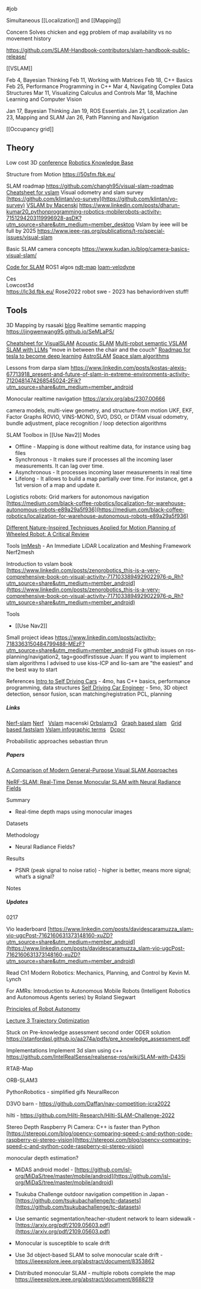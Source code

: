 #job 

Simultaneous [[Localization]] and [[Mapping]]

Concern
Solves chicken and egg problem of map availability vs no movement history

https://github.com/SLAM-Handbook-contributors/slam-handbook-public-release/

[[VSLAM]]

Feb 4, Bayesian Thinking
Feb 11, Working with Matrices
Feb 18, C++ Basics
Feb 25, Performance Programming in C++
Mar 4, Navigating Complex Data Structures
Mar 11, Visualizing Calculus and Controls
Mar 18, Machine Learning and Computer Vision

Jan 17, Bayesian Thinking
Jan 19, ROS Essentials
Jan 21, Localization
Jan 23, Mapping and SLAM
Jan 26, Path Planning and Navigation

[[Occupancy grid]]


## Theory

Low cost 3D [conference](https://lc3d.fbk.eu/)
[Robotics Knowledge Base](https://roboticsknowledgebase.com/wiki/sensing/pcl/#3d-slam)

Structure from Motion
https://50sfm.fbk.eu/

SLAM roadmap
https://github.com/changh95/visual-slam-roadmap
[Cheatsheet for vslam](https://www.linkedin.com/posts/terrywu777_vslam-computervision-imageprocessing-activity-7002272675603619840-j9eL?utm_source=share&utm_medium=member_desktop)
Visual odometry and slam survey 
[https://github.com/klintan/vo-survey](https://github.com/klintan/vo-survey)
[VSLAM by Macenski](https://arxiv.org/pdf/2107.07589.pdf) 
https://www.linkedin.com/posts/dharun-kumar20_pythonprogramming-robotics-mobilerobots-activity-7151294203119996928-asDK?utm_source=share&utm_medium=member_desktop
Vslam by ieee will be full by 2025
https://www.ieee-ras.org/publications/t-ro/special-issues/visual-slam

Basic SLAM camera concepts
https://www.kudan.io/blog/camera-basics-visual-slam/

[Code for SLAM](https://www.linkedin.com/posts/hyunggi-chang_slam-visualslam-lidarslam-ugcPost-7138388598411730945-ZL9G?utm_source=share&utm_medium=member_android)
ROS1 algos
[ndt-map](http://wiki.ros.org/ndt_map)
[loam-velodyne](http://wiki.ros.org/loam_velodyne)

Ces  
Lowcost3d  
https://lc3d.fbk.eu/
Rose2022 robot swe - 2023 has behaviordriven stuff!

## Tools
3D Mapping by rsasaki [blog](https://medium.com/@rsasaki0109/3d-mapping-with-graph-slam-using-3d-lidar-in-ros2-12ea7140e548)
Realtime semantic mapping
https://jingwenwang95.github.io/SeMLaPS/

[Cheatsheet for VisualSLAM](https://www.linkedin.com/posts/terrywu777_vslam-computervision-imageprocessing-activity-7002272675603619840-j9eL?utm_source=share&utm_medium=member_desktop) 
[Acoustic SLAM](https://towardsdatascience.com/acoustic-slam-state-of-the-art-review-3e5f45aeb345)
[Multi-robot semantic VSLAM](https://www.linkedin.com/posts/open-source-robotics-foundation_resilient-and-distributed-multi-robot-visual-activity-7059397960140283904-twJ0?utm_source=share&utm_medium=member_desktop)
[SLAM with LLMs](https://www.linkedin.com/posts/chenguang-huang-53b287254_can-a-robot-navigate-to-the-sound-theyve-ugcPost-7042145643150110720-KZtR?utm_source=share&utm_medium=member_desktop) "move in between the chair and the couch"
[Roadmap for tesla to become deep learning](https://www.linkedin.com/posts/jeremycohen2626_breakdown-how-tesla-will-transition-from-activity-7108411108306100224-ZP1C?utm_source=share&utm_medium=member_android)
[AstroSLAM](https://techxplore-com.cdn.ampproject.org/c/s/techxplore.com/news/2022-12-enable-autonomous-spacecraft-deep-space-missions.amp)
[Space slam algorithms](https://uk.artechhouse.com/mobile/Navigation-and-Tracking-in-Space-Analysis-and-Algorithms-P2215.aspx)

Lessons from darpa slam
https://www.linkedin.com/posts/kostas-alexis-67713918_present-and-future-of-slam-in-extreme-environments-activity-7120481474268545024-2Fik?utm_source=share&utm_medium=member_android

Monocular realtime navigation
https://arxiv.org/abs/2307.00666


camera models, multi-view geometry, and structure-from motion
UKF, EKF, Factor Graphs
ROVIO, VINS-MONO, SVO, DSO, or DTAM
visual odometry, bundle adjustment, place recognition / loop detection algorithms

SLAM Toolbox in [[Use Nav2]]
Modes
- Offline - Mapping is done without realtime data, for instance using bag files
- Synchronous - It makes sure if processes all the incoming laser measurements. It can lag over time.
- Asynchronous - It processes incoming laser measurements in real time
- Lifelong - It allows to build a map partially over time. For instance, get a 1st version of a map and update it.

Logistics robots: Grid markers for autonomous navigation  
[https://medium.com/black-coffee-robotics/localization-for-warehouse-autonomous-robots-e89a29a5f936](https://medium.com/black-coffee-robotics/localization-for-warehouse-autonomous-robots-e89a29a5f936)

[Different Nature-Inspired Techniques Applied for Motion Planning of Wheeled Robot: A Critical Review](https://www.researchgate.net/profile/Dr-Anish-Pandey-2/publication/326671343_Different_Nature-Inspired_Techniques_Applied_for_Motion_Planning_of_Wheeled_Robot_A_Critical_Review/links/5b5c81460f7e9bc79a6c3963/Different-Nature-Inspired-Techniques-Applied-for-Motion-Planning-of-Wheeled-Robot-A-Critical-Review.pdf)

Tools
[ImMesh](https://github.com/hku-mars/ImMesh) - An Immediate LiDAR Localization and Meshing Framework
Nerf2mesh

Introduction to vslam book  
[https://www.linkedin.com/posts/zenorobotics_this-is-a-very-comprehensive-book-on-visual-activity-7171033894929022976-p_Rh?utm_source=share&utm_medium=member_android](https://www.linkedin.com/posts/zenorobotics_this-is-a-very-comprehensive-book-on-visual-activity-7171033894929022976-p_Rh?utm_source=share&utm_medium=member_android)  


Tools
* [[Use Nav2]]

Small project ideas
https://www.linkedin.com/posts/activity-7183363150484799488-MEzF?utm_source=share&utm_medium=member_android
Fix github issues on ros-planning/navigation2, tag=goodfirstissue
Juan: If you want to implement slam algorithms I advised to use kiss-ICP and lio-sam are "the easiest" and the best way to start 

References
[Intro to Self Driving Cars](https://www.udacity.com/course/intro-to-self-driving-cars--nd113) - 4mo, has C++ basics, performance programming, data structures
[Self Driving Car Engineer](https://www.udacity.com/course/self-driving-car-engineer-nanodegree--nd0013) - 5mo, 3D object detection, sensor fusion, scan matching/registration PCL, planning
##### Links
   [Nerf-slam](https://ar5iv.labs.arxiv.org/html/2210.01276)
   [Nerf](https://ar5iv.labs.arxiv.org/html/2003.08934)  
   [Vslam](https://ar5iv.labs.arxiv.org/html/2107.07589) macenski
   [Orbslamv3](https://ar5iv.org/abs/2007.11898)  
   [Graph based slam](https://journals.sagepub.com/doi/10.1177/0278364906065387)  
   [Grid based fastslam](https://scholar.google.com/scholar?q=grid+based+fastslam)
   [Vslam infographic terms](https://media.licdn.com/dms/image/C4E22AQFmqdqF_rW5yQ/feedshare-shrink_2048_1536/0/1669471900992?e=1677715200&v=beta&t=RM_Y-FW6yqJeYJ4vYq-diDu7f0onJvFpYj_sQbXJnqM)  
   [Dcpcr](https://www.ipb.uni-bonn.de/wp-content/papercite-data/pdf/wiesmann2022ral-iros.pdf)
    

Probabilistic approaches sebastian thrun

##### Papers

[A Comparison of Modern General-Purpose Visual SLAM Approaches](https://ar5iv.org/abs/2107.07589)

[NeRF-SLAM: Real-Time Dense Monocular SLAM with Neural Radiance Fields](https://ar5iv.labs.arxiv.org/html/2210.13641)

Summary

- Real-time depth maps using monocular images
    

Datasets

Methodology

- Neural Radiance Fields?
    

Results

- PSNR (peak signal to noise ratio) - higher is better, means more signal; what’s a signal?
    

Notes

  

##### Updates

0217

Vio leaderboard
[https://www.linkedin.com/posts/davidescaramuzza_slam-vio-ugcPost-7162160631373148160-xuZD?utm_source=share&utm_medium=member_android](https://www.linkedin.com/posts/davidescaramuzza_slam-vio-ugcPost-7162160631373148160-xuZD?utm_source=share&utm_medium=member_android)

Read Ch1 Modern Robotics: Mechanics, Planning, and Control by Kevin M. Lynch

For AMRs: Introduction to Autonomous Mobile Robots (Intelligent Robotics and Autonomous Agents series) by Roland Siegwart

[Principles of Robot Autonomy](https://stanfordasl.github.io//aa274a/)

[Lecture 3 Trajectory Optimization](https://stanfordasl.github.io/aa274a/pdfs/lecture/lecture_3.pdf)

Stuck on Pre-knowledge assessment second order ODER solution https://stanfordasl.github.io/aa274a/pdfs/pre_knowledge_assessment.pdf


Implementations
Implement 3d slam using c++
https://github.com/IntelRealSense/realsense-ros/wiki/SLAM-with-D435i

RTAB-Map

ORB-SLAM3

PythonRobotics - simplified gifs
NeuralRecon

D3VO
barn - https://github.com/Daffan/nav-competition-icra2022

hilti - https://github.com/Hilti-Research/Hilti-SLAM-Challenge-2022


Stereo Depth Raspberry Pi Camera: C++ is faster than Python [https://stereopi.com/blog/opencv-comparing-speed-c-and-python-code-raspberry-pi-stereo-vision](https://stereopi.com/blog/opencv-comparing-speed-c-and-python-code-raspberry-pi-stereo-vision)


monocular depth estimation?

- MiDAS android model - [https://github.com/isl-org/MiDaS/tree/master/mobile/android](https://github.com/isl-org/MiDaS/tree/master/mobile/android)

- Tsukuba Challenge outdoor navigation competition in Japan - [https://github.com/tsukubachallenge/tc-datasets](https://github.com/tsukubachallenge/tc-datasets)
    
- Use semantic segmentation/teacher-student network to learn sidewalk - [https://arxiv.org/pdf/2109.05603.pdf](https://arxiv.org/pdf/2109.05603.pdf)
    
- Monocular is susceptible to scale drift
    
- Use 3d object-based SLAM to solve monocular scale drift - https://ieeexplore.ieee.org/abstract/document/8353862
    
- Distributed monocular SLAM - multiple robots complete the map https://ieeexplore.ieee.org/abstract/document/8688219